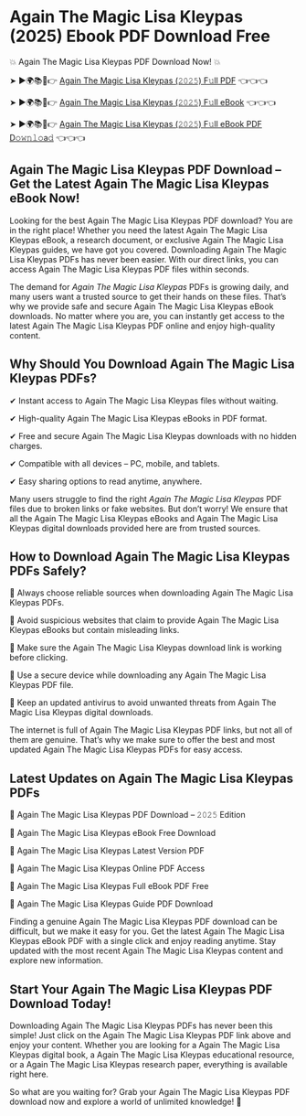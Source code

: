 # Again The Magic Lisa Kleypas (2025) Ebook PDF Download Free

💥 Again The Magic Lisa Kleypas PDF Download Now! 💥

➤ ►🌍📚📱👉 [Again The Magic Lisa Kleypas (𝟸𝟶𝟸𝟻) F𝚞ll PDF](https://getpdf.xyz/again-the-magic-lisa-kleypas) 👈👈👈


➤ ►🌍📚📱👉 [Again The Magic Lisa Kleypas (𝟸𝟶𝟸𝟻) F𝚞ll eBook](https://getpdf.xyz/again-the-magic-lisa-kleypas) 👈👈👈


➤ ►🌍📚📱👉 [Again The Magic Lisa Kleypas (𝟸𝟶𝟸𝟻) F𝚞ll eBook PDF D𝚘𝚠𝚗𝚕𝚘a𝚍](https://getpdf.xyz/again-the-magic-lisa-kleypas) 👈👈👈


## Again The Magic Lisa Kleypas PDF Download – Get the Latest Again The Magic Lisa Kleypas eBook Now!

Looking for the best Again The Magic Lisa Kleypas PDF download? You are in the right place! Whether you need the latest Again The Magic Lisa Kleypas eBook, a research document, or exclusive Again The Magic Lisa Kleypas guides, we have got you covered. Downloading Again The Magic Lisa Kleypas PDFs has never been easier. With our direct links, you can access Again The Magic Lisa Kleypas PDF files within seconds.

The demand for *Again The Magic Lisa Kleypas* PDFs is growing daily, and many users want a trusted source to get their hands on these files. That’s why we provide safe and secure Again The Magic Lisa Kleypas eBook downloads. No matter where you are, you can instantly get access to the latest Again The Magic Lisa Kleypas PDF online and enjoy high-quality content.

## Why Should You Download Again The Magic Lisa Kleypas PDFs?

✔ Instant access to Again The Magic Lisa Kleypas files without waiting.

✔ High-quality Again The Magic Lisa Kleypas eBooks in PDF format.

✔ Free and secure Again The Magic Lisa Kleypas downloads with no hidden charges.

✔ Compatible with all devices – PC, mobile, and tablets.

✔ Easy sharing options to read anytime, anywhere.

Many users struggle to find the right *Again The Magic Lisa Kleypas* PDF files due to broken links or fake websites. But don’t worry! We ensure that all the Again The Magic Lisa Kleypas eBooks and Again The Magic Lisa Kleypas digital downloads provided here are from trusted sources.

## How to Download Again The Magic Lisa Kleypas PDFs Safely?

📌 Always choose reliable sources when downloading Again The Magic Lisa Kleypas PDFs.

📌 Avoid suspicious websites that claim to provide Again The Magic Lisa Kleypas eBooks but contain misleading links.

📌 Make sure the Again The Magic Lisa Kleypas download link is working before clicking.

📌 Use a secure device while downloading any Again The Magic Lisa Kleypas PDF file.

📌 Keep an updated antivirus to avoid unwanted threats from Again The Magic Lisa Kleypas digital downloads.

The internet is full of Again The Magic Lisa Kleypas PDF links, but not all of them are genuine. That’s why we make sure to offer the best and most updated Again The Magic Lisa Kleypas PDFs for easy access.

## Latest Updates on Again The Magic Lisa Kleypas PDFs

🔹 Again The Magic Lisa Kleypas PDF Download – 𝟸𝟶𝟸𝟻 Edition

🔹 Again The Magic Lisa Kleypas eBook Free Download

🔹 Again The Magic Lisa Kleypas Latest Version PDF

🔹 Again The Magic Lisa Kleypas Online PDF Access

🔹 Again The Magic Lisa Kleypas Full eBook PDF Free

🔹 Again The Magic Lisa Kleypas Guide PDF Download

Finding a genuine Again The Magic Lisa Kleypas PDF download can be difficult, but we make it easy for you. Get the latest Again The Magic Lisa Kleypas eBook PDF with a single click and enjoy reading anytime. Stay updated with the most recent Again The Magic Lisa Kleypas content and explore new information.

## Start Your Again The Magic Lisa Kleypas PDF Download Today!

Downloading Again The Magic Lisa Kleypas PDFs has never been this simple! Just click on the Again The Magic Lisa Kleypas PDF link above and enjoy your content. Whether you are looking for a Again The Magic Lisa Kleypas digital book, a Again The Magic Lisa Kleypas educational resource, or a Again The Magic Lisa Kleypas research paper, everything is available right here.

So what are you waiting for? Grab your Again The Magic Lisa Kleypas PDF download now and explore a world of unlimited knowledge! 🚀